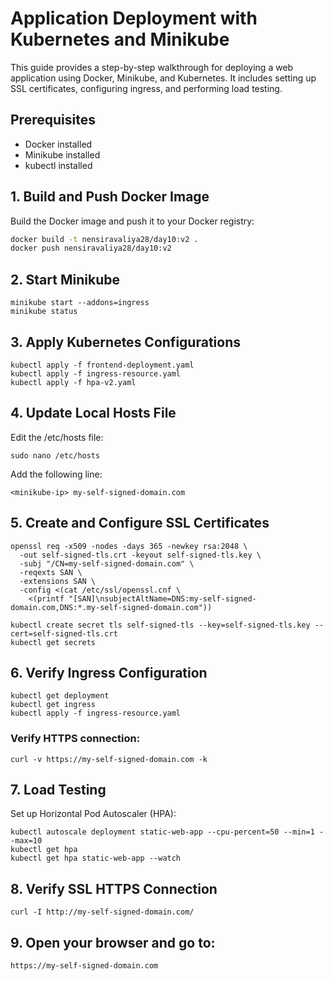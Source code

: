 # Application Deployment with Kubernetes and Minikube

This guide provides a step-by-step walkthrough for deploying a web application using Docker, Minikube, and Kubernetes. It includes setting up SSL certificates, configuring ingress, and performing load testing.

## Prerequisites

- Docker installed
- Minikube installed
- kubectl installed

## 1. Build and Push Docker Image

Build the Docker image and push it to your Docker registry:

```bash
docker build -t nensiravaliya28/day10:v2 .
docker push nensiravaliya28/day10:v2
```

## 2. Start Minikube

```
minikube start --addons=ingress
minikube status
```

## 3. Apply Kubernetes Configurations

```
kubectl apply -f frontend-deployment.yaml
kubectl apply -f ingress-resource.yaml
kubectl apply -f hpa-v2.yaml
```

## 4. Update Local Hosts File
Edit the /etc/hosts file:
```
sudo nano /etc/hosts
```
Add the following line:
```
<minikube-ip> my-self-signed-domain.com
```

## 5. Create and Configure SSL Certificates

```
openssl req -x509 -nodes -days 365 -newkey rsa:2048 \
  -out self-signed-tls.crt -keyout self-signed-tls.key \
  -subj "/CN=my-self-signed-domain.com" \
  -reqexts SAN \
  -extensions SAN \
  -config <(cat /etc/ssl/openssl.cnf \
    <(printf "[SAN]\nsubjectAltName=DNS:my-self-signed-domain.com,DNS:*.my-self-signed-domain.com"))

kubectl create secret tls self-signed-tls --key=self-signed-tls.key --cert=self-signed-tls.crt
kubectl get secrets
```
## 6. Verify Ingress Configuration
```
kubectl get deployment
kubectl get ingress
kubectl apply -f ingress-resource.yaml
```
### Verify HTTPS connection:
```
curl -v https://my-self-signed-domain.com -k
```
## 7. Load Testing
Set up Horizontal Pod Autoscaler (HPA):
```
kubectl autoscale deployment static-web-app --cpu-percent=50 --min=1 --max=10
kubectl get hpa
kubectl get hpa static-web-app --watch
```
## 8. Verify SSL HTTPS Connection
```
curl -I http://my-self-signed-domain.com/
```

## 9. Open your browser and go to:

```
https://my-self-signed-domain.com
```





